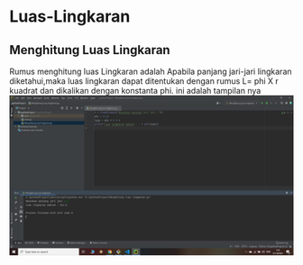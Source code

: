 # Luas-Lingkaran
## Menghitung Luas Lingkaran

Rumus menghitung luas Lingkaran adalah Apabila panjang jari-jari lingkaran diketahui,maka luas lingkaran dapat ditentukan dengan rumus L= phi X r kuadrat dan dikalikan dengan konstanta phi.
ini adalah tampilan nya
![Gambar 1](screenshoot/ss1.png)